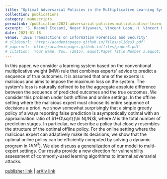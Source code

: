 ```yaml
---
title: "Optimal Adversarial Policies in the Multiplicative Learning System With a Malicious Expert"
collection: publications
category: manuscripts
permalink: /publication/2021-adversarial-policies-multiplicative-learning
excerpt: 'S. Rasoul Etesami, Negar Kiyavash, Vincent Leon, H. Vincent Poor'
date: 2021-01-18
venue: 'IEEE Transactions on Information Forensics and Security'
# slidesurl: 'http://academicpages.github.io/files/slides3.pdf'
# paperurl: 'http://academicpages.github.io/files/paper3.pdf'
# citation: 'Your Name, You. (2015). &quot;Paper Title Number 3.&quot; <i>Journal 1</i>. 1(3).'
---
```


In this paper, we consider a learning system based on the conventional multiplicative weight (MW) rule that combines experts' advice to predict a sequence of true outcomes. It is assumed that one of the experts is malicious and aims to impose the maximum loss on the system. The system's loss is naturally defined to be the aggregate absolute difference between the sequence of predicted outcomes and the true outcomes. We consider this problem under both offline and online settings. In the offline setting where the malicious expert must choose its entire sequence of decisions a priori, we show somewhat surprisingly that a simple greedy policy of always reporting false prediction is asymptotically optimal with an approximation ratio of $1+O\sqrt{(\ln N)/N}$, where $N$ is the total number of prediction stages. In particular, we describe a policy that closely resembles the structure of the optimal offline policy. For the online setting where the malicious expert can adaptively make its decisions, we show that the optimal online policy can be efficiently computed by solving a dynamic program in $O(N^3)$. We also discuss a generalization of our model to multi-expert settings. Our results provide a new direction for vulnerability assessment of commonly-used learning algorithms to internal adversarial attacks.

[publisher link](https://doi.org/10.1109/TIFS.2021.3052360) | [arXiv link](https://arxiv.org/abs/2001.00543)
